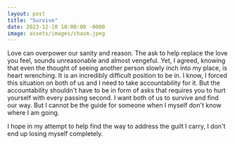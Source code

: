 ```yaml
---
layout: post
title: "Survive"
date: 2023-12-10 10:00:00 -0000
image: assets/images/chasm.jpeg
---
```


Love can overpower our sanity and reason. The ask to help replace the love you feel, sounds unreasonable and almost vengeful. Yet, I agreed, knowing that even the thought of seeing another person slowly inch into my place, is heart wrenching. It is an incredibly difficult position to be in. I know, I forced this situation on both of us and I need to take accountability for it. But the accountability shouldn't have to be in form of asks that requires you to hurt yourself with every passing second. I want both of us to survive and find our way. But I cannot be the guide for someone when I myself don't know where I am going.

I hope in my attempt to help find the way to address the guilt I carry, I don't end up losing myself completely.
